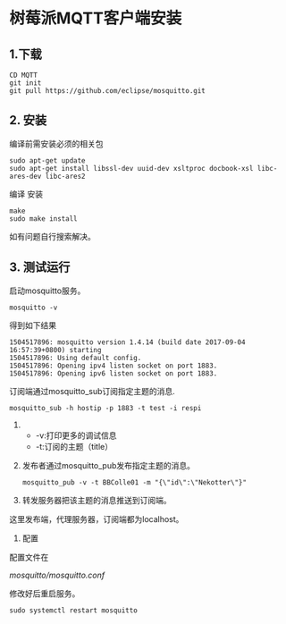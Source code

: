 # 树莓派MQTT客户端安装

## 1.下载

```
CD MQTT 
git init 
git pull https://github.com/eclipse/mosquitto.git
```

## 2. 安装

编译前需安装必须的相关包

```
sudo apt-get update
sudo apt-get install libssl-dev uuid-dev xsltproc docbook-xsl libc-ares-dev libc-ares2
```

编译 安装

```
make
sudo make install
```

如有问题自行搜索解决。

## 3. 测试运行

启动mosquitto服务。

`mosquitto -v`

得到如下结果

```
1504517896: mosquitto version 1.4.14 (build date 2017-09-04 16:57:39+0800) starting
1504517896: Using default config.
1504517896: Opening ipv4 listen socket on port 1883.
1504517896: Opening ipv6 listen socket on port 1883.
```

订阅端通过mosquitto\_sub订阅指定主题的消息.

```
mosquitto_sub -h hostip -p 1883 -t test -i respi
```

1. * -v:打印更多的调试信息
   * -t:订阅的主题（title）
2. 发布者通过mosquitto\_pub发布指定主题的消息。

   `mosquitto_pub -v -t BBColle01 -m "{\"id\":\"Nekotter\"}"`

3. 转发服务器把该主题的消息推送到订阅端。

这里发布端，代理服务器，订阅端都为localhost。

1. 配置

配置文件在

_mosquitto/mosquitto.conf_

修改好后重启服务。

`sudo systemctl restart mosquitto`

## 



